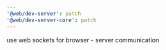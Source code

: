 ```yaml
---
'@web/dev-server': patch
'@web/dev-server-core': patch
---
```


use web sockets for browser - server communication
